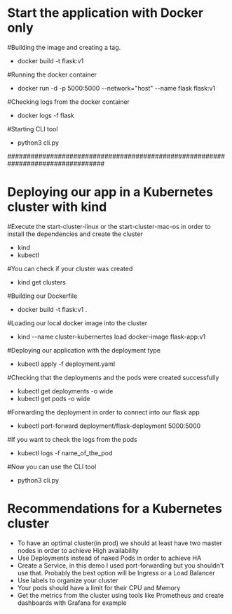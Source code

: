# Start the application with Docker only

#Building the image and creating a tag. 
- docker build -t flask:v1 

#Running the docker container 
- docker run -d -p 5000:5000 --network="host" --name flask flask:v1

#Checking logs from the docker container 
- docker logs -f flask

#Starting CLI tool 
- python3 cli.py

#################################################################################

# Deploying our app in a Kubernetes cluster with kind

#Execute the start-cluster-linux or the start-cluster-mac-os in order to install the dependencies and create the cluster
- kind
- kubectl


#You can check if your cluster was created
- kind get clusters

#Building our Dockerfile
- docker build -t flask:v1 . 

#Loading our local docker image into the cluster 
- kind --name cluster-kubernertes load docker-image flask-app:v1

#Deploying our application with the deployment type
- kubectl apply -f deployment.yaml

#Checking that the deployments and the pods were created successfully 
- kubectl get deployments -o wide
- kubectl get pods -o wide

#Forwarding the deployment in order to connect into our flask app
- kubectl port-forward deployment/flask-deployment 5000:5000

#If you want to check the logs from the pods
- kubectl logs -f name_of_the_pod

#Now you can use the CLI tool
- python3 cli.py


# Recommendations for a Kubernetes cluster

- To have an optimal cluster(in prod) we should at least have two master nodes in order to achieve High availability
- Use Deployments instead of naked Pods in order to achieve HA
- Create a Service, in this demo I used port-forwarding but you shouldn't use that. Probably the best option will be Ingress or a Load Balancer 
- Use labels to organize your cluster 
- Your pods should have a limit for their CPU and Memory
- Get the metrics from the cluster using tools like Prometheus and create dashboards with Grafana for example 

